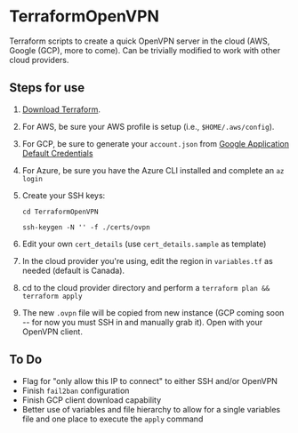 # TerraformOpenVPN
Terraform scripts to create a quick OpenVPN server in the cloud (AWS, Google (GCP), more to come). Can be trivially modified to work with other cloud providers.

## Steps for use

1. [Download Terraform](https://www.terraform.io/downloads.html).
2. For AWS, be sure your AWS profile is setup (i.e., `$HOME/.aws/config`).
3. For GCP, be sure to generate your `account.json` from [Google Application Default Credentials](https://developers.google.com/identity/protocols/application-default-credentials)
4. For Azure, be sure you have the Azure CLI installed and complete an `az login`
5. Create your SSH keys:

    `cd TerraformOpenVPN`

    `ssh-keygen -N '' -f ./certs/ovpn`

6. Edit your own `cert_details` (use `cert_details.sample` as template)
7. In the cloud provider you're using, edit the region in `variables.tf` as needed (default is Canada).
8. cd to the cloud provider directory and perform a `terraform plan && terraform apply`
9. The new `.ovpn` file will be copied from new instance (GCP coming soon -- for now you must SSH in and manually grab it). Open with your OpenVPN client.

## To Do

- Flag for "only allow this IP to connect" to either SSH and/or OpenVPN
- Finish `fail2ban` configuration
- Finish GCP client download capability
- Better use of variables and file hierarchy to allow for a single variables file and one place to execute the `apply` command
